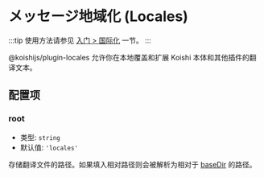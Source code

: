 # メッセージ地域化 (Locales)

:::tip
使用方法请参见 [入门 > 国际化](../../manual/usage/customize.md#本地化文本) 一节。
:::

@koishijs/plugin-locales 允许你在本地覆盖和扩展 Koishi 本体和其他插件的翻译文本。

## 配置项

### root

- 类型: `string`
- 默认值: `'locales'`

存储翻译文件的路径。如果填入相对路径则会被解析为相对于 [baseDir](../../api/core/context.md#ctx-basedir) 的路径。
